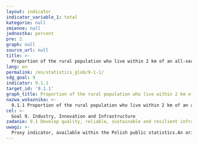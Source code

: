 ```yaml
---
layout: indicator
indicator_variable_1: total
kategorie: null
zmienne: null
jednostka: percent
pre: 2
graph: null
source_url: null
title: >-
  Proportion of the rural population who live within 2 km of an all-season road
lang: en
permalink: /en/statistics_glob/9-1-1/
sdg_goal: 9
indicator: 9.1.1
target_id: '9.1.1'
graph_title: Proportion of the rural population who live within 2 km of an all-season road
nazwa_wskaznika: >-
  9.1.1 Proportion of the rural population who live within 2 km of an all-season road
cel: >-
  Goal 9. Industry, Innovation and Infrastructure
zadanie: 9.1 Develop quality, reliable, sustainable and resilient infrastructure, including regional and transborder infrastructure, to support economic development and human well-being, with a focus on affordable and equitable access for all
uwagi: >-
  Proxy indicator, available within the Polish public statistics.An original indicator, adopted by the UN for monitoring target 9.1 of the 2030 Agenda is 9.1.1 Proportion of the rural population who live within 2 km of an all-season road.
---
```

